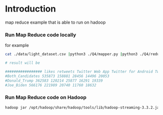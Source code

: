 # Introduction
map reduce example  that is able to run on hadoop
### Run Map Reduce code locally
for example
```bash
cat ./data/light_dataset.csv |python3 ./Q4/mapper.py |python3 ./Q4/reducer.py

# result will be

################# likes retweets Twitter Web App Twitter for Android Twitter for iPhone
#Both_Candidates 535873 158881 28456 14496 20053
#Donald_Trump 362583 120214 25877 16291 19339
#Joe_Biden 566176 221989 20740 11760 18632
```

### Run Map Reduce code on Hadoop
```bash
hadoop jar /opt/hadoop/share/hadoop/tools/lib/hadoop-streaming-3.3.2.jar -file ./Q4/reducer.py -file ./Q4/mapper.py -mapper "python3 mapper.py" -reducer "python3 reducer.py" -input /your/path/on/hdfs -output /your/path/on/hdfs
```